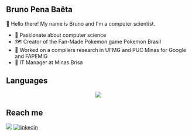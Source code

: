 ## Bruno Pena Baêta

👋 Hello there! My name is Bruno and I'm a computer scientist.

- 🔭 Passionate about computer science
- 🗺 Creator of the Fan-Made Pokemon game Pokemon Brasil
- 🔎 Worked on a compilers research in UFMG and PUC Minas for Google and FAPEMIG
- 💼 IT Manager at Minas Brisa

## Languages

<p align="center">
  <a href="https://github.com/brunopb/brunopb/blob/main/github-readme-stats/stats.md"><img align="center" src="https://github-readme-stats-git-masterrstaa-rickstaa.vercel.app/api/top-langs/?username=brunopb&layout=compact&bg_color=000&border_color=30A3DC&title_color=E94D5F&text_color=FFF" /></a>
</p>

## Reach me

<a href = "mailto:brunopenabaeta@outlook.com"><img src="https://img.shields.io/badge/Microsoft_Outlook-0078D4?style=for-the-badge&logo=microsoft-outlook&logoColor=white" target="_blank"></a>
[![linkedin](https://img.shields.io/badge/linkedin-0A66C2?style=for-the-badge&logo=linkedin&logoColor=white)](https://www.linkedin.com/in/bruno-pena-baeta)

<!--
**BrunoPB/BrunoPB** is a ✨ _special_ ✨ repository because its `README.md` (this file) appears on your GitHub profile.

Here are some ideas to get you started:

- 🔭 I’m currently working on ...
- 🌱 I’m currently learning ...
- 👯 I’m looking to collaborate on ...
- 🤔 I’m looking for help with ...
- 💬 Ask me about ...
- 📫 How to reach me: ...
- 😄 Pronouns: ...
- ⚡ Fun fact: ...
-->
